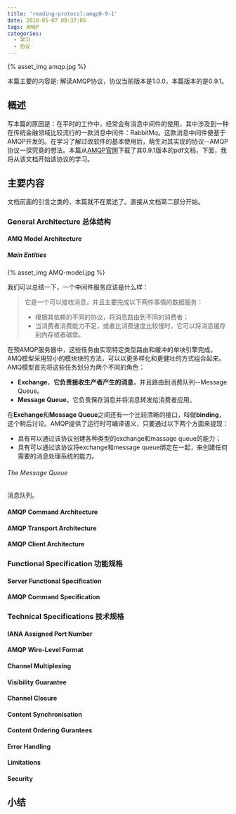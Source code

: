 ```yaml
---
title: 'reading-protocol:amqp0-9-1'
date: 2018-05-07 08:37:05
tags: AMQP
categories: 
  - 学习
  - 协议
---
```

{% asset_img amqp.jpg %}   

本篇主要的内容是: 解读AMQP协议，协议当前版本是1.0.0，本篇版本的是0.9.1。

<!-- more -->

## 概述

写本篇的原因是：在平时的工作中，经常会有消息中间件的使用，其中涉及到一种在传统金融领域比较流行的一款消息中间件：RabbitMq。这款消息中间件便基于AMQP开发的。在学习了解过改软件的基本使用后，萌生对其实现的协议--AMQP协议一探究竟的想法。本篇从[AMQP官网](http://www.amqp.org/)下载了其0.9.1版本的pdf文档，下面，我将从该文档开始该协议的学习。 

## 主要内容

文档前面的引言之类的，本篇就不在累述了。直接从文档第二部分开始。

### General Architecture 总体结构

#### AMQ Model Architecture

##### Main Entities

{% asset_img AMQ-model.jpg %}  

我们可以总结一下，一个中间件服务应该是什么样：
> 它是一个可以接收消息，并且主要完成以下两件事情的数据服务：
> 
> * 根据其依赖的不同的协议，将消息路由到不同的消费者；
> * 当消费者消费能力不足，或者比消费速度比较慢时，它可以将消息缓存到内存或者磁盘。

在预AMQP服务器中，这些任务由实现特定类型路由和缓冲的单块引擎完成。AMQ模型采用较小的模块块的方法，可以以更多样化和更健壮的方式组合起来。AMQ模型首先将这些任务划分为两个不同的角色：

* **Exchange**，**它负责接收生产者产生的消息**，并且路由到消费队列--Message Queue。
* **Message Queue**，它负责保存消息并将消息转发给消费者应用。

在**Exchange**和**Message Queue**之间还有一个比较清晰的接口，叫做**binding**，这个稍后讨论。AMQP提供了运行时可编译语义，只要通过以下两个方面来提现：

* 具有可以通过该协议创建各种类型的exchange和massage queue的能力；
* 具有可以通过该协议将exchange和message queue绑定在一起，来创建任何需要的消息处理系统的能力。

###### The Message Queue

消息队列。

#### AMQP Command Architecture

#### AMQP Transport Architecture

#### AMQP Client Architecture

### Functional Specification 功能规格

#### Server Functional Specification

#### AMQP Command Specification

### Technical Specifications 技术规格

#### IANA Assigned Port Number

#### AMQP Wire-Level Format

#### Channel Multiplexing

#### Visibility Guarantee

#### Channel Closure

#### Content Synchronisation

#### Content Ordering Gurantees

#### Error Handling

#### Limitations

#### Security

## 小结